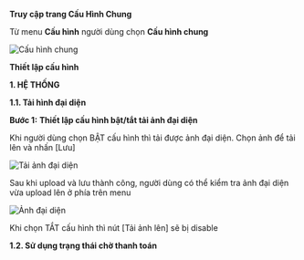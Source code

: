 **Truy cập trang Cấu Hình Chung**

Từ menu **Cấu hình** người dùng chọn **Cấu hình chung** 

![Cấu hình chung](https://user-images.githubusercontent.com/76998374/106358060-7100d680-633c-11eb-8ba7-2d4e4f049ed0.png)

**Thiết lập cấu hình**

**1. HỆ THỐNG**

**1.1. Tải hình đại diện**

**Bước 1:** **Thiết lập cấu hình bật/tắt tải ảnh đại diện**

Khi người dùng chọn BẬT cấu hình thì tải được ảnh đại diện. Chọn ảnh để tải lên và nhấn [Lưu]

![Tải ảnh đại diện](https://user-images.githubusercontent.com/76998374/106357907-a1944080-633b-11eb-88c8-6e59df6cb8fd.png)

Sau khi upload và lưu thành công, người dùng có thể kiểm tra ảnh đại diện vừa upload lên ở phía trên menu 

![Ảnh đại diện](https://user-images.githubusercontent.com/76998374/106358240-87f3f880-633d-11eb-803c-f583ad7b7337.png)

Khi chọn TẮT cấu hình thì nút [Tải ảnh lên] sẽ bị disable

**1.2. Sử dụng trạng thái chờ thanh toán**


